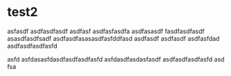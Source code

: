 # test2

asfasdf
asdfasdfasdf
asdfasf
asdfasfasdfa
asdfasasdf
fasdfasdfasdf
asasdfasdfsadf
asdfasdfasasasdfasfddfasd
asdfasdf
asdfasdf
asdfasfdad
asdfasdfasdfasfd

asfd
asfdasasfdasdfasdfasdfasfd
asfdasdfasdasfasdf
asdfasdfasdfasfd
asd
fsa
